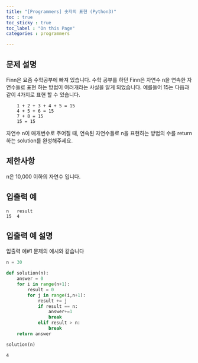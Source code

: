 ```yaml
---
title: "[Programmers] 숫자의 표현 (Python3)"
toc : true
toc_sticky : true
toc_label : "On this Page"
categories : programmers

---
```

## 문제 설명
Finn은 요즘 수학공부에 빠져 있습니다. 수학 공부를 하던 Finn은 자연수 n을 연속한 자연수들로 표현 하는 방법이 여러개라는 사실을 알게 되었습니다. 예를들어 15는 다음과 같이 4가지로 표현 할 수 있습니다.
```
    1 + 2 + 3 + 4 + 5 = 15
    4 + 5 + 6 = 15
    7 + 8 = 15
    15 = 15
```
자연수 n이 매개변수로 주어질 때, 연속된 자연수들로 n을 표현하는 방법의 수를 return하는 solution를 완성해주세요.

## 제한사항
n은 10,000 이하의 자연수 입니다.

## 입출력 예
```
n	result
15	4
```
## 입출력 예 설명
입출력 예#1
문제의 예시와 같습니다


```python
n = 30

```


```python
def solution(n):
    answer = 0
    for i in range(n+1):
        result = 0
        for j in range(i,n+1):
            result += j
            if result == n:
                answer+=1
                break
            elif result > n:
                break
    return answer

```


```python
solution(n)
```




    4


